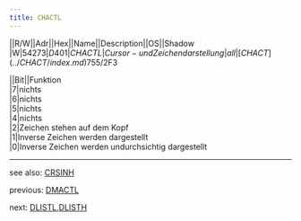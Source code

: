 ```yaml
---
title: CHACTL
---
```

||R/W||Adr||Hex||Name||Description||OS||Shadow  
|W|54273|$D401|CHACTL|Cursor- und Zeichendarstellung|all|[CHACT](../CHACT/index.md) 755/$2F3  
  
||Bit||Funktion  
|7|nichts  
|6|nichts  
|5|nichts  
|4|nichts  
|2|Zeichen stehen auf dem Kopf  
|1|Inverse Zeichen werden dargestellt  
|0|Inverse Zeichen werden undurchsichtig dargestellt  
  
---
see also: [CRSINH](../CRSINH/index.md)  
  
previous: [DMACTL](../DMACTL/index.md)  
  
next: [DLISTL](../DLISTL/index.md),[DLISTH](../DLISTL/index.md)  

